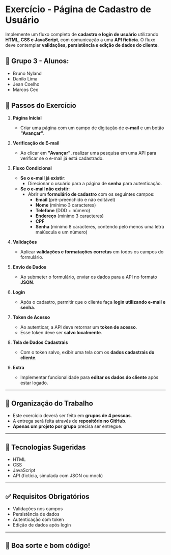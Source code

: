 # Exercício - Página de Cadastro de Usuário

Implemente um fluxo completo de **cadastro e login de usuário** utilizando **HTML, CSS e JavaScript**, com comunicação a uma **API fictícia**. O fluxo deve contemplar **validações, persistência e edição de dados do cliente**.

## 👥 Grupo 3 - Alunos:
   - Bruno Nyland
   - Danilo Lima
   - Jean Coelho
   - Marcos Ceo

## 🧭 Passos do Exercício

1. **Página Inicial**
   - Criar uma página com um campo de digitação de **e-mail** e um botão **"Avançar"**.

2. **Verificação de E-mail**
   - Ao clicar em **"Avançar"**, realizar uma pesquisa em uma API para verificar se o e-mail já está cadastrado.

3. **Fluxo Condicional**
   - **Se o e-mail já existir**:
     - Direcionar o usuário para a página de **senha** para autenticação.
   - **Se o e-mail não existir**:
     - Abrir um **formulário de cadastro** com os seguintes campos:
       - **Email** (pré-preenchido e não editável)
       - **Nome** (mínimo 3 caracteres)
       - **Telefone** (DDD + número)
       - **Endereço** (mínimo 3 caracteres)
       - **CPF**
       - **Senha** (mínimo 8 caracteres, contendo pelo menos uma letra maiúscula e um número)

4. **Validações**
   - Aplicar **validações e formatações corretas** em todos os campos do formulário.

5. **Envio de Dados**
   - Ao submeter o formulário, enviar os dados para a API no formato **JSON**.

6. **Login**
   - Após o cadastro, permitir que o cliente faça **login utilizando e-mail e senha**.

7. **Token de Acesso**
   - Ao autenticar, a API deve retornar um **token de acesso**.
   - Esse token deve ser **salvo localmente**.

8. **Tela de Dados Cadastrais**
   - Com o token salvo, exibir uma tela com os **dados cadastrais do cliente**.

9. **Extra**
   - Implementar funcionalidade para **editar os dados do cliente** após estar logado.

---

## 👥 Organização do Trabalho

- Este exercício deverá ser feito em **grupos de 4 pessoas**.
- A entrega será feita através de **repositório no GitHub**.
- **Apenas um projeto por grupo** precisa ser entregue.

---

## 📌 Tecnologias Sugeridas

- HTML
- CSS
- JavaScript
- API (fictícia, simulada com JSON ou mock)

---

## ✅ Requisitos Obrigatórios

- Validações nos campos
- Persistência de dados
- Autenticação com token
- Edição de dados após login

---

## 🚀 Boa sorte e bom código!
